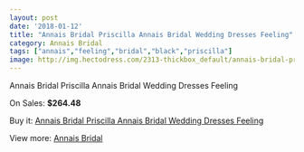```yaml
---
layout: post
date: '2018-01-12'
title: "Annais Bridal Priscilla Annais Bridal Wedding Dresses Feeling"
category: Annais Bridal
tags: ["annais","feeling","bridal","black","priscilla"]
image: http://img.hectodress.com/2313-thickbox_default/annais-bridal-priscilla-annais-bridal-wedding-dresses-feeling.jpg
---
```

Annais Bridal Priscilla Annais Bridal Wedding Dresses Feeling

On Sales: **$264.48**
<a href="https://www.hectodress.com/annais-bridal/1378-annais-bridal-priscilla-annais-bridal-wedding-dresses-feeling.html"><amp-img layout="responsive" width="600" height="600" src="//img.hectodress.com/2313-thickbox_default/annais-bridal-priscilla-annais-bridal-wedding-dresses-feeling.jpg" alt="Annais Bridal Priscilla Annais Bridal Wedding Dresses Feeling 0" /></a>

Buy it: [Annais Bridal Priscilla Annais Bridal Wedding Dresses Feeling](https://www.hectodress.com/annais-bridal/1378-annais-bridal-priscilla-annais-bridal-wedding-dresses-feeling.html "Annais Bridal Priscilla Annais Bridal Wedding Dresses Feeling")

View more: [Annais Bridal](https://www.hectodress.com/18-annais-bridal "Annais Bridal")